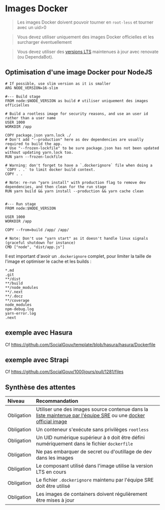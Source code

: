# Images Docker

> Les images Docker doivent pouvoir tourner en `root-less` et tourner avec un uid>0

> Vous devez utiliser uniquement des images Docker officielles et les surcharger éventuellement

> Vous devez utiliser des [versions LTS](https://nodejs.dev/fr/about/releases/) maintenues à jour avec renovate (ou DependaBot).

## Optimisation d'une image Docker pour NodeJS

```
# If possible, use slim version as it is smaller
ARG NODE_VERSION=16-slim

#--- Build stage
FROM node:$NODE_VERSION as build # utiliser uniquement des images officielles

# Build a rootless image for security reasons, and use an user id rather than a user name
USER 1000
WORKDIR /app

COPY package.json yarn.lock ./
# Don't add "--production" here as dev dependencies are usually required to build the app.
# Use "--frozen-lockfile" to be sure package.json has not been updated without updating yarn.lock too.
RUN yarn --frozen-lockfile

# Warning: don't forget to have a `.dockerignore` file when doing a `COPY . .` to limit docker build context.
COPY . .

# Note: re-run "yarn install" with production flag to remove dev dependencies, and then clean for the run stage
RUN yarn build && yarn install --production && yarn cache clean


#--- Run stage
FROM node:$NODE_VERSION

USER 1000
WORKDIR /app

COPY --from=build /app/ /app/

# Note: Don't use "yarn start" as it doesn't handle linux signals (graceful shutdown for instance)
CMD ["node", "dist/app.js"]
```

Il est important d'avoir un `.dockerignore` complet, pour limiter la taille de l'image et optimiser le cache et les builds :

```
*.md
.git
**/dist
**/build
**/node_modules
**/.next
**/.docz
**/coverage
node_modules
npm-debug.log
yarn-error.log
.next
```

## exemple avec Hasura

Cf https://github.com/SocialGouv/template/blob/hasura/hasura/Dockerfile

## exemple avec Strapi

Cf https://github.com/SocialGouv/1000jours/pull/1281/files

## Synthèse des attentes

|     Niveau     | Recommandation                                                                       |
|:-------------- |:-------------------------------------------------------------------------------------|
|   Obligation   | Utiliser une des images source contenue dans la [liste maintenue par l'équipe SRE](https://github.com/SocialGouv/docker) ou une [docker official image](https://docs.docker.com/trusted-content/official-images/)     |
|   Obligation   | Un conteneur s'exécute sans privilèges `rootless`                                    |
|   Obligation   | Un UID numérique supérieur à `0` doit être défini numériquement dans le fichier `dockerfile`       |
|   Obligation   | Ne pas embarquer de secret ou d'outillage de dev dans les images       |
|   Obligation   | Le composant utilisé dans l'image utilise la version LTS en cours                    |
|   Obligation   | Le fichier `.dockerignore` maintenu par l'équipe SRE doit être utilisé               |
|   Obligation   | Les images de containers doivent régulièrement être mises à jour                     |
